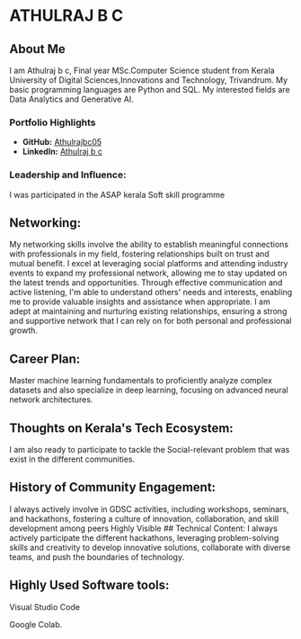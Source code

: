# ATHULRAJ B C 
## About Me
I am Athulraj b c, Final year MSc.Computer Science student from Kerala University of Digital Sciences,Innovations and Technology, Trivandrum. My basic programming languages are Python and SQL. My interested fields are Data Analytics and Generative AI.

### Portfolio Highlights
- **GitHub:** [Athulrajbc05](https://github.com/Athulrajbc05)
- **LinkedIn:** [Athulraj b c](https://www.linkedin.com/in/athulraj-b-c-7a8554246/)


### Leadership and Influence:
I was participated in the ASAP kerala Soft skill programme
## Networking:
My networking skills involve the ability to establish meaningful connections with professionals in my field, fostering relationships built on trust and mutual benefit.
I excel at leveraging social platforms and attending industry events to expand my professional network, allowing me to stay updated on the latest trends and opportunities.
Through effective communication and active listening, I'm able to understand others' needs and interests, enabling me to provide valuable insights and assistance when appropriate.
I am adept at maintaining and nurturing existing relationships, ensuring a strong and supportive network that I can rely on for both personal and professional growth.
## Career Plan:
Master machine learning fundamentals to proficiently analyze complex datasets and also specialize in deep learning, focusing on advanced neural network architectures.
## Thoughts on Kerala's Tech Ecosystem:
I am also ready to participate to tackle the Social-relevant problem that was exist in the different communities. 
## History of Community Engagement:
I always actively involve in GDSC activities, including workshops, seminars, and hackathons, fostering a culture of innovation, collaboration, and skill development among peers Highly Visible ## Technical Content:
I always actively participate the different hackathons, leveraging problem-solving skills and creativity to develop innovative solutions, collaborate with diverse teams, and push the boundaries of technology. 

## Highly Used Software tools:

Visual Studio Code

Google Colab.
